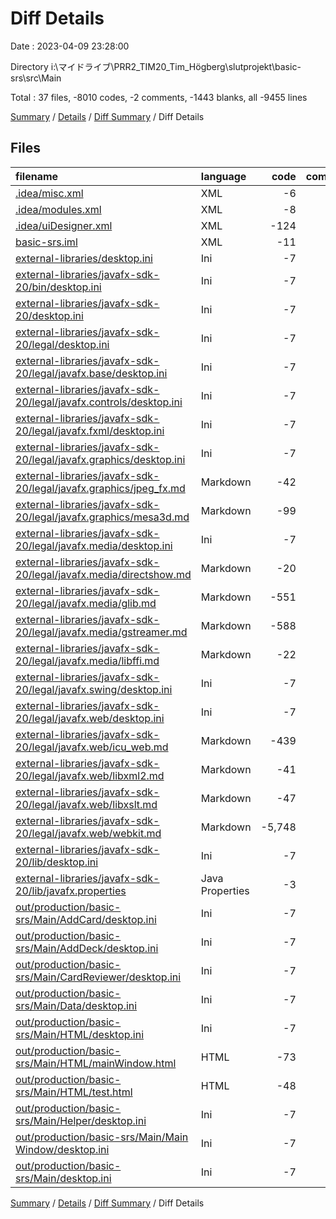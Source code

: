 # Diff Details

Date : 2023-04-09 23:28:00

Directory i:\\マイドライブ\\PRR2_TIM20_Tim_Högberg\\slutprojekt\\basic-srs\\src\\Main

Total : 37 files,  -8010 codes, -2 comments, -1443 blanks, all -9455 lines

[Summary](results.md) / [Details](details.md) / [Diff Summary](diff.md) / Diff Details

## Files
| filename | language | code | comment | blank | total |
| :--- | :--- | ---: | ---: | ---: | ---: |
| [.idea/misc.xml](/.idea/misc.xml) | XML | -6 | 0 | 0 | -6 |
| [.idea/modules.xml](/.idea/modules.xml) | XML | -8 | 0 | 0 | -8 |
| [.idea/uiDesigner.xml](/.idea/uiDesigner.xml) | XML | -124 | 0 | 0 | -124 |
| [basic-srs.iml](/basic-srs.iml) | XML | -11 | 0 | 0 | -11 |
| [external-libraries/desktop.ini](/external-libraries/desktop.ini) | Ini | -7 | 0 | 0 | -7 |
| [external-libraries/javafx-sdk-20/bin/desktop.ini](/external-libraries/javafx-sdk-20/bin/desktop.ini) | Ini | -7 | 0 | 0 | -7 |
| [external-libraries/javafx-sdk-20/desktop.ini](/external-libraries/javafx-sdk-20/desktop.ini) | Ini | -7 | 0 | 0 | -7 |
| [external-libraries/javafx-sdk-20/legal/desktop.ini](/external-libraries/javafx-sdk-20/legal/desktop.ini) | Ini | -7 | 0 | 0 | -7 |
| [external-libraries/javafx-sdk-20/legal/javafx.base/desktop.ini](/external-libraries/javafx-sdk-20/legal/javafx.base/desktop.ini) | Ini | -7 | 0 | 0 | -7 |
| [external-libraries/javafx-sdk-20/legal/javafx.controls/desktop.ini](/external-libraries/javafx-sdk-20/legal/javafx.controls/desktop.ini) | Ini | -7 | 0 | 0 | -7 |
| [external-libraries/javafx-sdk-20/legal/javafx.fxml/desktop.ini](/external-libraries/javafx-sdk-20/legal/javafx.fxml/desktop.ini) | Ini | -7 | 0 | 0 | -7 |
| [external-libraries/javafx-sdk-20/legal/javafx.graphics/desktop.ini](/external-libraries/javafx-sdk-20/legal/javafx.graphics/desktop.ini) | Ini | -7 | 0 | 0 | -7 |
| [external-libraries/javafx-sdk-20/legal/javafx.graphics/jpeg_fx.md](/external-libraries/javafx-sdk-20/legal/javafx.graphics/jpeg_fx.md) | Markdown | -42 | 0 | -10 | -52 |
| [external-libraries/javafx-sdk-20/legal/javafx.graphics/mesa3d.md](/external-libraries/javafx-sdk-20/legal/javafx.graphics/mesa3d.md) | Markdown | -99 | 0 | -36 | -135 |
| [external-libraries/javafx-sdk-20/legal/javafx.media/desktop.ini](/external-libraries/javafx-sdk-20/legal/javafx.media/desktop.ini) | Ini | -7 | 0 | 0 | -7 |
| [external-libraries/javafx-sdk-20/legal/javafx.media/directshow.md](/external-libraries/javafx-sdk-20/legal/javafx.media/directshow.md) | Markdown | -20 | 0 | -7 | -27 |
| [external-libraries/javafx-sdk-20/legal/javafx.media/glib.md](/external-libraries/javafx-sdk-20/legal/javafx.media/glib.md) | Markdown | -551 | 0 | -113 | -664 |
| [external-libraries/javafx-sdk-20/legal/javafx.media/gstreamer.md](/external-libraries/javafx-sdk-20/legal/javafx.media/gstreamer.md) | Markdown | -588 | 0 | -115 | -703 |
| [external-libraries/javafx-sdk-20/legal/javafx.media/libffi.md](/external-libraries/javafx-sdk-20/legal/javafx.media/libffi.md) | Markdown | -22 | 0 | -7 | -29 |
| [external-libraries/javafx-sdk-20/legal/javafx.swing/desktop.ini](/external-libraries/javafx-sdk-20/legal/javafx.swing/desktop.ini) | Ini | -7 | 0 | 0 | -7 |
| [external-libraries/javafx-sdk-20/legal/javafx.web/desktop.ini](/external-libraries/javafx-sdk-20/legal/javafx.web/desktop.ini) | Ini | -7 | 0 | 0 | -7 |
| [external-libraries/javafx-sdk-20/legal/javafx.web/icu_web.md](/external-libraries/javafx-sdk-20/legal/javafx.web/icu_web.md) | Markdown | -439 | 0 | -48 | -487 |
| [external-libraries/javafx-sdk-20/legal/javafx.web/libxml2.md](/external-libraries/javafx-sdk-20/legal/javafx.web/libxml2.md) | Markdown | -41 | 0 | -9 | -50 |
| [external-libraries/javafx-sdk-20/legal/javafx.web/libxslt.md](/external-libraries/javafx-sdk-20/legal/javafx.web/libxslt.md) | Markdown | -47 | 0 | -14 | -61 |
| [external-libraries/javafx-sdk-20/legal/javafx.web/webkit.md](/external-libraries/javafx-sdk-20/legal/javafx.web/webkit.md) | Markdown | -5,748 | 0 | -1,072 | -6,820 |
| [external-libraries/javafx-sdk-20/lib/desktop.ini](/external-libraries/javafx-sdk-20/lib/desktop.ini) | Ini | -7 | 0 | 0 | -7 |
| [external-libraries/javafx-sdk-20/lib/javafx.properties](/external-libraries/javafx-sdk-20/lib/javafx.properties) | Java Properties | -3 | 0 | -1 | -4 |
| [out/production/basic-srs/Main/AddCard/desktop.ini](/out/production/basic-srs/Main/AddCard/desktop.ini) | Ini | -7 | 0 | 0 | -7 |
| [out/production/basic-srs/Main/AddDeck/desktop.ini](/out/production/basic-srs/Main/AddDeck/desktop.ini) | Ini | -7 | 0 | 0 | -7 |
| [out/production/basic-srs/Main/CardReviewer/desktop.ini](/out/production/basic-srs/Main/CardReviewer/desktop.ini) | Ini | -7 | 0 | 0 | -7 |
| [out/production/basic-srs/Main/Data/desktop.ini](/out/production/basic-srs/Main/Data/desktop.ini) | Ini | -7 | 0 | 0 | -7 |
| [out/production/basic-srs/Main/HTML/desktop.ini](/out/production/basic-srs/Main/HTML/desktop.ini) | Ini | -7 | 0 | 0 | -7 |
| [out/production/basic-srs/Main/HTML/mainWindow.html](/out/production/basic-srs/Main/HTML/mainWindow.html) | HTML | -73 | 0 | -4 | -77 |
| [out/production/basic-srs/Main/HTML/test.html](/out/production/basic-srs/Main/HTML/test.html) | HTML | -48 | -2 | -7 | -57 |
| [out/production/basic-srs/Main/Helper/desktop.ini](/out/production/basic-srs/Main/Helper/desktop.ini) | Ini | -7 | 0 | 0 | -7 |
| [out/production/basic-srs/Main/Main Window/desktop.ini](/out/production/basic-srs/Main/Main%20Window/desktop.ini) | Ini | -7 | 0 | 0 | -7 |
| [out/production/basic-srs/Main/desktop.ini](/out/production/basic-srs/Main/desktop.ini) | Ini | -7 | 0 | 0 | -7 |

[Summary](results.md) / [Details](details.md) / [Diff Summary](diff.md) / Diff Details